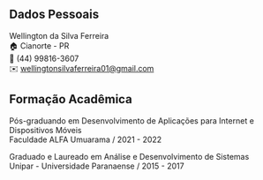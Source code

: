 ## Dados Pessoais

Wellington da Silva Ferreira <br>
:house:    Cianorte - PR <br>
:iphone:   (44) 99816-3607 <br>
:envelope: wellingtonsilvaferreira01@gmail.com

## Formação Acadêmica

Pós-graduando em Desenvolvimento de Aplicações para Internet e Dispositivos Móveis <br>
Faculdade ALFA Umuarama / 2021 - 2022 <br>

Graduado e Laureado em Análise e Desenvolvimento de Sistemas <br>
Unipar - Universidade Paranaense / 2015 - 2017 <br>
